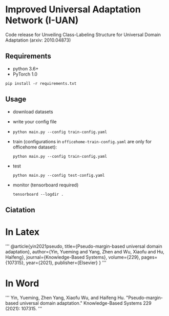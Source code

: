 # Improved Universal Adaptation Network (I-UAN)
Code release for Unveiling Class-Labeling Structure for Universal Domain Adaptation (arxiv: 2010.04873)
## Requirements
- python 3.6+
- PyTorch 1.0

`pip install -r requirements.txt`

## Usage

- download datasets

- write your config file

- `python main.py --config train-config.yaml`

- train (configurations in `officehome-train-config.yaml` are only for officehome dataset):

  `python main.py --config train-config.yaml`

- test

  `python main.py --config test-config.yaml`
  
- monitor (tensorboard required)

  `tensorboard --logdir .`

## Ciatation
# In Latex
'''
@article{yin2021pseudo,
  title={Pseudo-margin-based universal domain adaptation},
  author={Yin, Yueming and Yang, Zhen and Wu, Xiaofu and Hu, Haifeng},
  journal={Knowledge-Based Systems},
  volume={229},
  pages={107315},
  year={2021},
  publisher={Elsevier}
}
'''
# In Word
'''
Yin, Yueming, Zhen Yang, Xiaofu Wu, and Haifeng Hu. "Pseudo-margin-based universal domain adaptation." Knowledge-Based Systems 229 (2021): 107315.
'''
